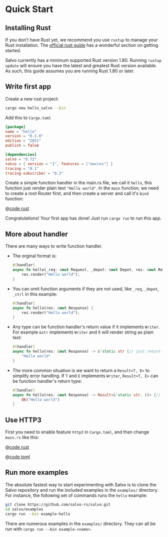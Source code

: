 # Quick Start

## Installing Rust

If you don’t have Rust yet, we recommend you use `rustup` to manage your Rust installation. The [official rust guide](https://doc.rust-lang.org/book/ch01-01-installation.html) has a wonderful section on getting started.

Salvo currently has a minimum supported Rust version 1.80. Running `rustup update` will ensure you have the latest and greatest Rust version available. As such, this guide assumes you are running Rust 1.80 or later.

## Write first app

Create a new rust project:

```bash
cargo new hello_salvo --bin
```

Add this to `Cargo.toml`

```toml
[package]
name = "hello"
version = "0.1.0"
edition = "2021"
publish = false

[dependencies]
salvo = "0.72"
tokio = { version = "1", features = ["macros"] }
tracing = "0.1"
tracing-subscriber = "0.3"
```

Create a simple function handler in the main.rs file, we call it `hello`, this function just render plain text `"Hello world"`. In the `main` function, we need to create a root Router first, and then create a server and call it's `bind` function:

@[code rust](../../codes/hello/src/main.rs)

Congratulations! Your first app has done! Just run `cargo run` to run this app.

## More about handler

There are many ways to write function handler.

- The orginal format is:

    ```rust
    #[handler]
    async fn hello(_req: &mut Request, _depot: &mut Depot, res: &mut Response, _ctrl: &mut FlowCtrl) {
        res.render("Hello world");
    }
    ```

- You can omit function arguments if they are not used, like `_req`, `_depot`, `_ctrl` in this example:

    ```rust
    #[handler]
    async fn hello(res: &mut Response) {
        res.render("Hello world");
    }
    ```

- Any type can be function handler's return value if it implements `Writer`. For example `&str` implements `Writer` and it will render string as plain text:

    ```rust
    #[handler]
    async fn hello(res: &mut Response) -> &'static str {// just return &str
        "Hello world"
    }
    ```

- The more common situation is we want to return a `Result<T, E>` to simplify error handling. If `T` and `E` implements `Writer`, `Result<T, E>` can be function handler's return type:

    ```rust
    #[handler]
    async fn hello(res: &mut Response) -> Result<&'static str, ()> {// return Result
        Ok("Hello world")
    }
    ```

## Use HTTP3

First you need to enable feature `http3` in `Cargo.toml`, and then change `main.rs` like this:

<CodeGroup>
  <CodeGroupItem title="main.rs" active>

@[code rust](../../codes/hello-h3/src/main.rs)

  </CodeGroupItem>
  <CodeGroupItem title="Cargo.toml">

@[code toml](../../codes/hello-h3/Cargo.toml)

  </CodeGroupItem>
</CodeGroup>

## Run more examples

The absolute fastest way to start experimenting with Salvo is to clone the
Salvo repository and run the included examples in the `examples/` directory.
For instance, the following set of commands runs the `hello` example:

```sh
git clone https://github.com/salvo-rs/salvo.git
cd salvo/examples
cargo run --bin example-hello
```

There are numerous examples in the `examples/` directory. They can all be run
with `cargo run --bin example-<name>`.

